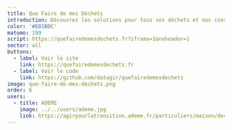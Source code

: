 ```yaml
---
title: Que Faire de mes Déchets
introduction: Découvrez les solutions pour tous vos déchets et nos conseils pour en produire moins.
color: '#E01B0C'
matomo: 199
script: https://quefairedemesdechets.fr?iframe=1&noheader=1
sector: all
buttons:
  - label: Voir le site
    link: https://quefairedemesdechets.fr
  - label: Voir le code
    link: https://github.com/datagir/quefairedemesdechets
image: que-faire-de-mes-dechets.png
order: 6
users:
  - title: ADEME
    image: ../../users/ademe.jpg
    link: https://agirpourlatransition.ademe.fr/particuliers/maison/dechets/que-faire-de-mes-dechets
---
```

